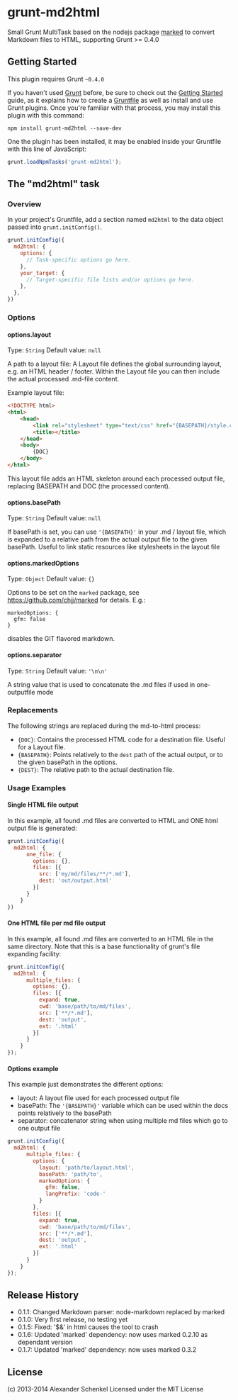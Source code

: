 # grunt-md2html

Small Grunt MultiTask based on the nodejs package [marked](https://github.com/chjj/marked) to convert Markdown files to HTML, supporting Grunt >= 0.4.0

## Getting Started
This plugin requires Grunt `~0.4.0`

If you haven't used [Grunt](http://gruntjs.com/) before, be sure to check out the [Getting Started](http://gruntjs.com/getting-started) guide, as it explains how to create a [Gruntfile](http://gruntjs.com/sample-gruntfile) as well as install and use Grunt plugins. Once you're familiar with that process, you may install this plugin with this command:

```shell
npm install grunt-md2html --save-dev
```

One the plugin has been installed, it may be enabled inside your Gruntfile with this line of JavaScript:

```js
grunt.loadNpmTasks('grunt-md2html');
```

## The "md2html" task

### Overview
In your project's Gruntfile, add a section named `md2html` to the data object passed into `grunt.initConfig()`.

```js
grunt.initConfig({
  md2html: {
    options: {
      // Task-specific options go here.
    },
    your_target: {
      // Target-specific file lists and/or options go here.
    },
  },
})
```

### Options

#### options.layout
Type: `String`
Default value: `null`

A path to a layout file: A Layout file defines the global surrounding layout,
e.g. an HTML header / footer. Within the Layout file you can then include the
actual processed .md-file content.

Example layout file:
```html
<!DOCTYPE html>
<html>
    <head>
        <link rel="stylesheet" type="text/css" href="{BASEPATH}/style.css">
        <title></title>
    </head>
    <body>
        {DOC}
    </body>
</html>
```
This layout file adds an HTML skeleton around each processed output file, replacing BASEPATH
and DOC (the processed content).


#### options.basePath
Type: `String`
Default value: `null`

If basePath is set, you can use `'{BASEPATH}'` in your .md / layout file, which is expanded
to a relative path from the actual output file to the given basePath. Useful to link
static resources like stylesheets in the layout file

#### options.markedOptions
Type: `Object`
Default value: `{}`

Options to be set on the `marked` package, see https://github.com/chjj/marked for details. E.g.:

```
markedOptions: {
  gfm: false
}
```

disables the GIT flavored markdown.


#### options.separator
Type: `String`
Default value: `'\n\n'`

A string value that is used to concatenate the .md files if used in one-outputfile mode

### Replacements

The following strings are replaced during the md-to-html process:

* `{DOC}`: Contains the processed HTML code for a destination file. Useful for a Layout file.
* `{BASEPATH}`: Points relatively to the `dest` path of the actual output, or to the given basePath in the options.
* `{DEST}`: The relative path to the actual destination file.


### Usage Examples

#### Single HTML file output
In this example, all found .md files are converted to HTML and ONE html output file is generated:


```js
grunt.initConfig({
  md2html: {
      one_file: {
        options: {},
        files: [{
          src: ['my/md/files/**/*.md'],
          dest: 'out/output.html'
        }]
      }
    }
})
```

#### One HTML file per md file output
In this example, all found .md files are converted to an HTML file in the same directory.
Note that this is a base functionality of grunt's file expanding facility:


```js
grunt.initConfig({
  md2html: {
      multiple_files: {
        options: {},
        files: [{
          expand: true,
          cwd: 'base/path/to/md/files',
          src: ['**/*.md'],
          dest: 'output',
          ext: '.html'
        }]
      }
    }
});
```

#### Options example
This example just demonstrates the different options:

* layout: A layout file used for each processed output file
* basePath: The `'{BASEPATH}'` variable which can be used within the docs points relatively to the basePath
* separator: concatenator string when using multiple md files which go to one output file


```js
grunt.initConfig({
  md2html: {
      multiple_files: {
        options: {
          layout: 'path/to/layout.html',
          basePath: 'path/to',
          markedOptions: {
            gfm: false,
            langPrefix: 'code-'
          }
        },
        files: [{
          expand: true,
          cwd: 'base/path/to/md/files',
          src: ['**/*.md'],
          dest: 'output',
          ext: '.html'
        }]
      }
    }
});
```


## Release History

* 0.1.1: Changed Markdown parser: node-markdown replaced by marked
* 0.1.0: Very first release, no testing yet
* 0.1.5: Fixed: '$&' in html causes the tool to crash
* 0.1.6: Updated 'marked' dependency: now uses marked 0.2.10 as dependant version
* 0.1.7: Updated 'marked' dependency: now uses marked 0.3.2

## License

(c) 2013-2014 Alexander Schenkel
Licensed under the MIT License


